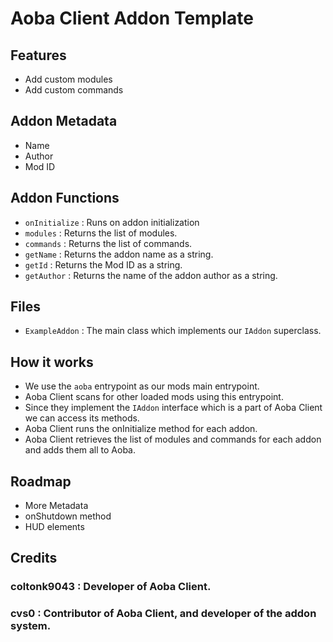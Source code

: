 # Aoba Client Addon Template

## Features
- Add custom modules
- Add custom commands

## Addon Metadata
- Name
- Author
- Mod ID

## Addon Functions
- `onInitialize` : Runs on addon initialization
- `modules` : Returns the list of modules.
- `commands` : Returns the list of commands.
- `getName` : Returns the addon name as a string.
- `getId` : Returns the Mod ID as a string.
- `getAuthor` : Returns the name of the addon author as a string.

## Files
- `ExampleAddon` : The main class which implements our `IAddon` superclass.

## How it works
- We use the `aoba` entrypoint as our mods main entrypoint.
- Aoba Client scans for other loaded mods using this entrypoint.
- Since they implement the `IAddon` interface which is a part of Aoba Client we can access its methods.
- Aoba Client runs the onInitialize method for each addon.
- Aoba Client retrieves the list of modules and commands for each addon and adds them all to Aoba.

## Roadmap

* More Metadata
* onShutdown method
* HUD elements

## Credits

### coltonk9043 : Developer of Aoba Client.
### cvs0 : Contributor of Aoba Client, and developer of the addon system.